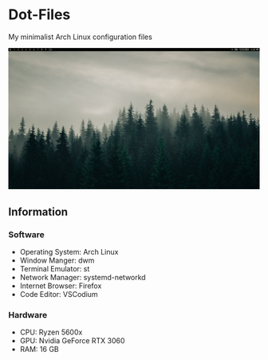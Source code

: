 # Dot-Files

My minimalist Arch Linux configuration files

![](screenshot.png)

## Information

### Software
- Operating System: Arch Linux
- Window Manger: dwm
- Terminal Emulator: st
- Network Manager: systemd-networkd
- Internet Browser: Firefox
- Code Editor: VSCodium

### Hardware
- CPU: Ryzen 5600x
- GPU: Nvidia GeForce RTX 3060
- RAM: 16 GB
